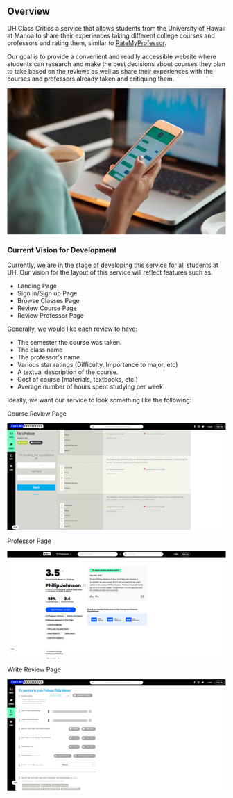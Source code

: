 ## Overview

UH Class Critics a service that allows students from the University of Hawaii at Manoa to share their experiences taking different college courses and professors and rating them, similar to [RateMyProfessor](https://www.ratemyprofessors.com/).

Our goal is to provide a convenient and readily accessible website where students can research and make the best decisions about courses they plan to take based on the reviews as well as share their experiences with the courses and professors already taken and critiquing them.

<img src="images/texting.jpg">

### Current Vision for Development

Currently, we are in the stage of developing this service for all students at UH. Our vision for the layout of this service will reflect features such as:

- Landing Page
- Sign in/Sign up Page
- Browse Classes Page
- Review Course Page
- Review Professor Page

Generally, we would like each review to have:

- The semester the course was taken.
- The class name
- The professor’s name
- Various star ratings (Difficulty, Importance to major, etc)
- A textual description of the course.
- Cost of course (materials, textbooks, etc.)
- Average number of hours spent studying per week.


Ideally, we want our service to look something like the following:

Course Review Page

<img src="images/example-homepage1.png">

Professor Page

<img src="images/example-homepage2.png">

Write Review Page

<img src="images/example-homepage3.png">
